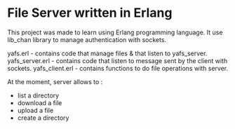 # File Server written in Erlang

This project was made to learn using Erlang programming language. It use lib_chan library to manage authentication with sockets.

yafs.erl - contains code that manage files & that listen to yafs_server.
yafs_server.erl - contains code that listen to message sent by the client with sockets.
yafs_client.erl - contains functions to do file operations with server.

At the moment, server allows to : 
- list a directory
- download a file
- upload a file
- create a directory
